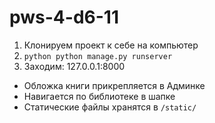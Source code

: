 # pws-4-d6-11

1. Клонируем проект к себе на компьютер
2. ```python python manage.py runserver ```
3. Заходим: 127.0.0.1:8000

* Обложка книги прикрепляется в Админке
* Навигается по библиотеке в шапке
* Статические файлы хранятся в ```/static/```